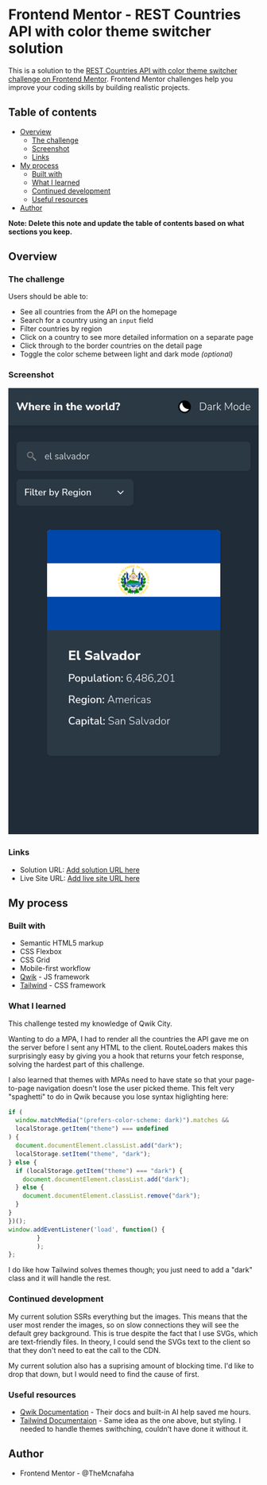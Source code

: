 # Frontend Mentor - REST Countries API with color theme switcher solution

This is a solution to the [REST Countries API with color theme switcher challenge on Frontend Mentor](https://www.frontendmentor.io/challenges/rest-countries-api-with-color-theme-switcher-5cacc469fec04111f7b848ca). Frontend Mentor challenges help you improve your coding skills by building realistic projects.

## Table of contents

- [Overview](#overview)
  - [The challenge](#the-challenge)
  - [Screenshot](#screenshot)
  - [Links](#links)
- [My process](#my-process)
  - [Built with](#built-with)
  - [What I learned](#what-i-learned)
  - [Continued development](#continued-development)
  - [Useful resources](#useful-resources)
- [Author](#author)

**Note: Delete this note and update the table of contents based on what sections you keep.**

## Overview

### The challenge

Users should be able to:

- See all countries from the API on the homepage
- Search for a country using an `input` field
- Filter countries by region
- Click on a country to see more detailed information on a separate page
- Click through to the border countries on the detail page
- Toggle the color scheme between light and dark mode _(optional)_

### Screenshot

![Preview of project](../screenshot.png)

### Links

- Solution URL: [Add solution URL here](https://github.com/TheMcnafaha/fe-rest-country)
- Live Site URL: [Add live site URL here](https://fe-rest-country.vercel.app/)

## My process

### Built with

- Semantic HTML5 markup
- CSS Flexbox
- CSS Grid
- Mobile-first workflow
- [Qwik](https://qwik.builder.io/) - JS framework
- [Tailwind](https://tailwindcss.com/) - CSS framework

### What I learned

This challenge tested my knowledge of Qwik City.

Wanting to do a MPA, I had to render all the countries the API gave me on the server before I sent any HTML to the client.
RouteLoaders makes this surprisingly easy by giving you a hook that returns your fetch response, solving the hardest part of this challenge.

I also learned that themes with MPAs need to have state so that your page-to-page navigation doesn't lose the user picked theme. This felt very "spaghetti" to do in Qwik
because you lose syntax higlighting here:

```js
if (
  window.matchMedia("(prefers-color-scheme: dark)").matches &&
  localStorage.getItem("theme") === undefined
) {
  document.documentElement.classList.add("dark");
  localStorage.setItem("theme", "dark");
} else {
  if (localStorage.getItem("theme") === "dark") {
    document.documentElement.classList.add("dark");
  } else {
    document.documentElement.classList.remove("dark");
  }
}
})();
window.addEventListener('load', function() {
        }
        );
};
```

I do like how Tailwind solves themes though; you just need to add a "dark" class and it will handle the rest.

### Continued development

My current solution SSRs everything but the images. This means that the user most render the images, so on slow connections they will see the default grey background. This is true despite the fact that
I use SVGs, which are text-friendly files. In theory, I could send the SVGs text to the client so that they don't need to eat the call to the CDN.

My current solution also has a suprising amount of blocking time. I'd like to drop that down, but I would need to find the cause of first.

### Useful resources

- [Qwik Documentation](https://qwik.builder.io/) - Their docs and built-in AI help saved me hours.
- [Tailwind Documentaion](https://tailwindcss.com/docs/installation) - Same idea as the one above, but styling. I needed to handle themes swithching, couldn't have done it without it.

## Author

- Frontend Mentor - @TheMcnafaha
